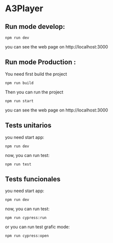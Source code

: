 
# A3Player

## Run mode develop:

```
npm run dev
```

you can see the web page on http://localhost:3000

## Run mode Production :

You need first build the project 
```
npm run build
```
Then you can run the project 
```
npm run start
```
you can see the web page on http://localhost:3000


## Tests unitarios

you need start app:
```
npm run dev
```
now, you can run test:
```
npm run test 
```

## Tests funcionales

you need start app:
```
npm run dev
```
now, you can run test:
```
npm run cypress:run  
```
or you can run test grafic mode: 
```
npm run cypress:open 
```

